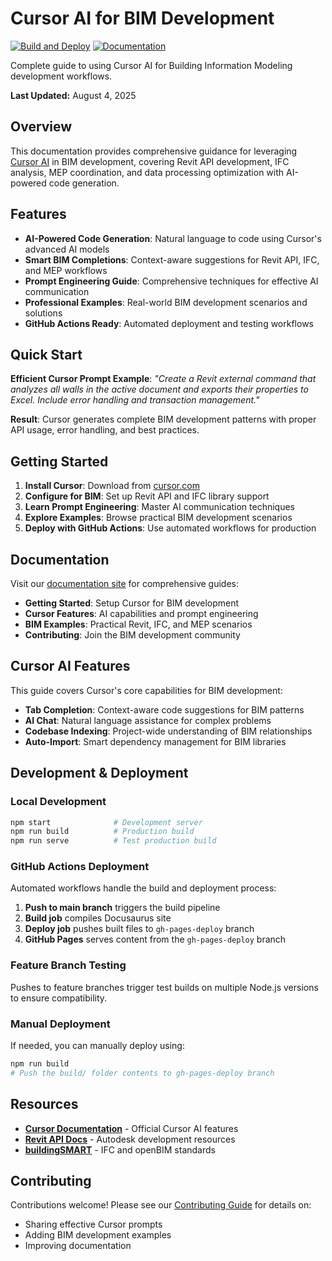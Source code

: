 # Cursor AI for BIM Development

[![Build and Deploy](https://github.com/diggtvu/pyDCMvnDocs/actions/workflows/deploy.yml/badge.svg)](https://github.com/diggtvu/pyDCMvnDocs/actions/workflows/deploy.yml)
[![Documentation](https://img.shields.io/badge/docs-online-brightgreen.svg)](https://diggtvu.github.io/pyDCMvnDocs/)

Complete guide to using Cursor AI for Building Information Modeling development workflows.

**Last Updated:** August 4, 2025

## Overview

This documentation provides comprehensive guidance for leveraging [Cursor AI](https://docs.cursor.com/en/welcome) in BIM development, covering Revit API development, IFC analysis, MEP coordination, and data processing optimization with AI-powered code generation.

## Features

- **AI-Powered Code Generation**: Natural language to code using Cursor's advanced AI models
- **Smart BIM Completions**: Context-aware suggestions for Revit API, IFC, and MEP workflows  
- **Prompt Engineering Guide**: Comprehensive techniques for effective AI communication
- **Professional Examples**: Real-world BIM development scenarios and solutions
- **GitHub Actions Ready**: Automated deployment and testing workflows

## Quick Start

**Efficient Cursor Prompt Example**:
*"Create a Revit external command that analyzes all walls in the active document and exports their properties to Excel. Include error handling and transaction management."*

**Result**: Cursor generates complete BIM development patterns with proper API usage, error handling, and best practices.

## Getting Started

1. **Install Cursor**: Download from [cursor.com](https://cursor.com)
2. **Configure for BIM**: Set up Revit API and IFC library support
3. **Learn Prompt Engineering**: Master AI communication techniques
4. **Explore Examples**: Browse practical BIM development scenarios
5. **Deploy with GitHub Actions**: Use automated workflows for production

## Documentation

Visit our [documentation site](https://diggtvu.github.io/pyDCMvnDocs) for comprehensive guides:

- **Getting Started**: Setup Cursor for BIM development
- **Cursor Features**: AI capabilities and prompt engineering
- **BIM Examples**: Practical Revit, IFC, and MEP scenarios
- **Contributing**: Join the BIM development community

## Cursor AI Features

This guide covers Cursor's core capabilities for BIM development:

- **Tab Completion**: Context-aware code suggestions for BIM patterns
- **AI Chat**: Natural language assistance for complex problems  
- **Codebase Indexing**: Project-wide understanding of BIM relationships
- **Auto-Import**: Smart dependency management for BIM libraries

## Development & Deployment

### Local Development
```bash
npm start              # Development server
npm run build          # Production build
npm run serve          # Test production build
```

### GitHub Actions Deployment
Automated workflows handle the build and deployment process:

1. **Push to main branch** triggers the build pipeline
2. **Build job** compiles Docusaurus site
3. **Deploy job** pushes built files to `gh-pages-deploy` branch
4. **GitHub Pages** serves content from the `gh-pages-deploy` branch

### Feature Branch Testing
Pushes to feature branches trigger test builds on multiple Node.js versions to ensure compatibility.

### Manual Deployment
If needed, you can manually deploy using:
```bash
npm run build
# Push the build/ folder contents to gh-pages-deploy branch
```

## Resources

- **[Cursor Documentation](https://docs.cursor.com/en/welcome)** - Official Cursor AI features
- **[Revit API Docs](https://www.revitapidocs.com)** - Autodesk development resources
- **[buildingSMART](https://www.buildingsmart.org)** - IFC and openBIM standards

## Contributing

Contributions welcome! Please see our [Contributing Guide](docs/contributing.md) for details on:
- Sharing effective Cursor prompts
- Adding BIM development examples
- Improving documentation
